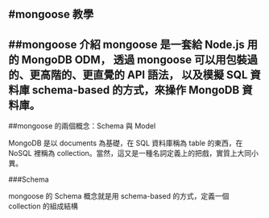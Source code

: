 #mongoose 教學
--
##mongoose 介紹
mongoose 是一套給 Node.js 用的 MongoDB ODM，
透過 mongoose 可以用包裝過的、更高階的、更直覺的 API 語法，
以及模擬 SQL 資料庫 schema-based 的方式，來操作 MongoDB 資料庫。
--
##mongoose 的兩個概念：Schema 與 Model

MongoDB 是以 documents 為基礎，在 SQL 資料庫稱為 table 的東西，在 NoSQL 裡稱為 collection。當然，這又是一種名詞定義上的把戲，實質上大同小異。

###Schema

mongoose 的 Schema 概念就是用 schema-based 的方式，定義一個 collection 的組成結構
